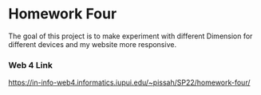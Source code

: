 # Homework Four

The goal of this project is to make experiment with different Dimension for different devices and my website more responsive.

### Web 4 Link

https://in-info-web4.informatics.iupui.edu/~pissah/SP22/homework-four/
